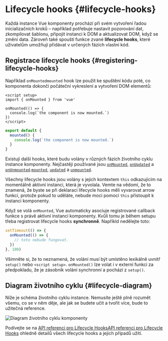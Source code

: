 # Lifecycle hooks {#lifecycle-hooks}

Každá instance Vue komponenty prochází při svém vytvoření řadou inicializačních kroků – například potřebuje nastavit pozorování dat, zkompilovat šablonu, připojit instanci k DOM a aktualizovat DOM, když se změní data. Zároveň také spouští funkce zvané **lifecycle hooks**, které uživatelům umožňují přidávat v určených fázích vlastní kód.

## Registrace lifecycle hooks {#registering-lifecycle-hooks}

Například <span class="composition-api">`onMounted`</span><span class="options-api">`mounted`</span> hook lze použít ke spuštění kódu poté, co komponenta dokončí počáteční vykreslení a vytvoření DOM elementů:

<div class="composition-api">

```vue
<script setup>
import { onMounted } from 'vue'

onMounted(() => {
  console.log(`the component is now mounted.`)
})
</script>
```

</div>
<div class="options-api">

```js
export default {
  mounted() {
    console.log(`the component is now mounted.`)
  }
}
```

</div>

Existují další hooks, které budu volány v různých fázích životního cyklu instance komponenty. Nejčastěji používané jsou <span class="composition-api">[`onMounted`](/api/composition-api-lifecycle.html#onmounted), [`onUpdated`](/api/composition-api-lifecycle.html#onupdated) a [`onUnmounted`](/api/composition-api-lifecycle.html#onunmounted).</span><span class="options-api">[`mounted`](/api/options-lifecycle.html#mounted), [`updated`](/api/options-lifecycle.html#updated) a [`unmounted`](/api/options-lifecycle.html#unmounted).</span>

<div class="options-api">

Všechny lifecycle hooks jsou volány s jejich kontextem `this` odkazujícím na momentálně aktivní instanci, která je vyvolala. Vemte na vědomí, že to znamená, že byste se při deklaraci lifecycle hooks měli vyvarovat arrow funkcí, protože pokud to uděláte, nebude moci pomocí `this` přístoupit k instanci komponenty.

</div>

<div class="composition-api">

Když se volá `onMounted`, Vue automaticky asociuje registrované callback funkce s právě aktivní instancí komponenty. Kvůli tomu je během setupu třeba registrovat lifecycle hooks **synchronně**. Napříkld nedělejte toto:

```js
setTimeout(() => {
  onMounted(() => {
    // toto nebude fungovat.
  })
}, 100)
```

Všimněte si, že to neznamená, že volání musí být umístěno lexikálně uvnitř `setup()` nebo `<script setup>`. `onMounted()` lze volat i v externí funkci za předpokladu, že je zásobník volání synchronní a pochází z `setup()`.

</div>

## Diagram životního cyklu {#lifecycle-diagram}

Níže je schéma životního cyklu instance. Nemusíte ještě plně rozumět všemu, co se v něm děje, ale jak se budete učit a tvořit více, bude to užitečná reference.

![Diagram životního cyklu komponenty](./images/lifecycle.png)

<!-- https://www.figma.com/file/Xw3UeNMOralY6NV7gSjWdS/Vue-Lifecycle -->

Podívejte se na <span class="composition-api">[API referenci pro Lifecycle Hooks](/api/composition-api-lifecycle.html)</span><span class="options-api">[API referenci pro Lifecycle Hooks](/api/options-lifecycle.html)</span> ohledně detailů všech lifecycle hooks a jejich případů užití.
